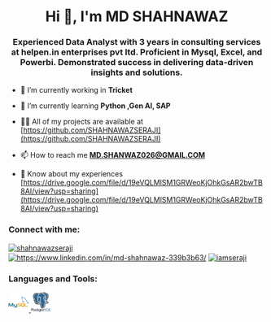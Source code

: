 <h1 align="center">Hi 👋, I'm MD SHAHNAWAZ</h1>
<h3 align="center">Experienced Data Analyst with 3 years in consulting services at helpen.in enterprises pvt ltd. Proficient in Mysql, Excel, and Powerbi. Demonstrated success in delivering data-driven insights and solutions.</h3>

- 🔭 I’m currently working in **Tricket**

- 🌱 I’m currently learning **Python ,Gen AI, SAP**

- 👨‍💻 All of my projects are available at [https://github.com/SHAHNAWAZSERAJI](https://github.com/SHAHNAWAZSERAJI)

- 📫 How to reach me **MD.SHANWAZ026@GMAIL.COM**

- 📄 Know about my experiences [https://drive.google.com/file/d/19eVQLMlSM1GRWeoKjOhkGsAR2bwTB8AI/view?usp=sharing](https://drive.google.com/file/d/19eVQLMlSM1GRWeoKjOhkGsAR2bwTB8AI/view?usp=sharing)

<h3 align="left">Connect with me:</h3>
<p align="left">
<a href="https://twitter.com/shahnawazseraji" target="blank"><img align="center" src="https://raw.githubusercontent.com/rahuldkjain/github-profile-readme-generator/master/src/images/icons/Social/twitter.svg" alt="shahnawazseraji" height="30" width="40" /></a>
<a href="https://linkedin.com/in/https://www.linkedin.com/in/md-shahnawaz-339b3b63/" target="blank"><img align="center" src="https://raw.githubusercontent.com/rahuldkjain/github-profile-readme-generator/master/src/images/icons/Social/linked-in-alt.svg" alt="https://www.linkedin.com/in/md-shahnawaz-339b3b63/" height="30" width="40" /></a>
<a href="https://instagram.com/iamseraji" target="blank"><img align="center" src="https://raw.githubusercontent.com/rahuldkjain/github-profile-readme-generator/master/src/images/icons/Social/instagram.svg" alt="iamseraji" height="30" width="40" /></a>
</p>

<h3 align="left">Languages and Tools:</h3>
<p align="left"> <a href="https://www.mysql.com/" target="_blank" rel="noreferrer"> <img src="https://raw.githubusercontent.com/devicons/devicon/master/icons/mysql/mysql-original-wordmark.svg" alt="mysql" width="40" height="40"/> </a> <a href="https://www.postgresql.org" target="_blank" rel="noreferrer"> <img src="https://raw.githubusercontent.com/devicons/devicon/master/icons/postgresql/postgresql-original-wordmark.svg" alt="postgresql" width="40" height="40"/> </a> </p>
